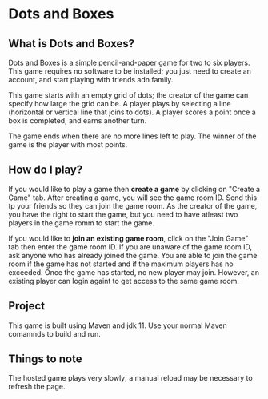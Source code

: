 # Dots and Boxes

## What is Dots and Boxes?
Dots and Boxes is a simple pencil-and-paper game for two to six players. This game requires no software to be installed; you just need to create an account, and start playing with friends adn family.

This game starts with an empty grid of dots; the creator of the game can specify how large the grid can be. A player plays by selecting a line (horizontal or vertical line that joins to dots). A player scores a point once a box is completed, and earns another turn.

The game ends when there are no more lines left to play. The winner of the game is the player with most points.

## How do I play?
If you would like to play a game then **create a game** by clicking on "Create a Game" tab. After creating a game, you will see the game room ID. Send this tp your friends so they can join the game room. As the creator of the game, you have the right to start the game, but you need to have atleast two players in the game romm to start the game.

If you would like to **join an existing game room**, click on the "Join Game" tab then enter the game room ID. If you are unaware of the game room ID, ask anyone who has already joined the game. You are able to join the game room if the game has not started and if the maximum players has no exceeded. Once the game has started, no new player may join. However, an existing player can login againt to get access to the same game room.

## Project 

This game is built using Maven and jdk 11. Use your normal Maven comamnds to build and run. 

## Things to note 

The hosted game plays very slowly; a manual reload may be necessary to refresh the page. 
